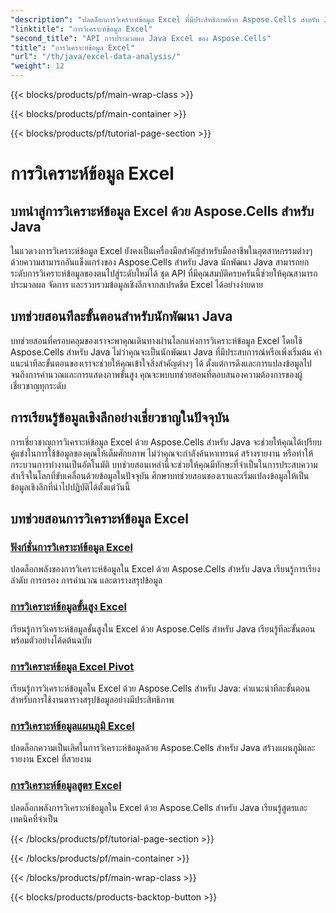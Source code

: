 ```yaml
---
"description": "ปลดล็อกการวิเคราะห์ข้อมูล Excel ที่มีประสิทธิภาพด้วย Aspose.Cells สำหรับ Java สำรวจบทช่วยสอนแบบทีละขั้นตอนสำหรับนักพัฒนา Java เรียนรู้ข้อมูลเชิงลึกอย่างเชี่ยวชาญวันนี้"
"linktitle": "การวิเคราะห์ข้อมูล Excel"
"second_title": "API การประมวลผล Java Excel ของ Aspose.Cells"
"title": "การวิเคราะห์ข้อมูล Excel"
"url": "/th/java/excel-data-analysis/"
"weight": 12
---
```


{{< blocks/products/pf/main-wrap-class >}}

{{< blocks/products/pf/main-container >}}

{{< blocks/products/pf/tutorial-page-section >}}

# การวิเคราะห์ข้อมูล Excel


## บทนำสู่การวิเคราะห์ข้อมูล Excel ด้วย Aspose.Cells สำหรับ Java

ในแวดวงการวิเคราะห์ข้อมูล Excel ยังคงเป็นเครื่องมือสำคัญสำหรับมืออาชีพในอุตสาหกรรมต่างๆ ด้วยความสามารถอันแข็งแกร่งของ Aspose.Cells สำหรับ Java นักพัฒนา Java สามารถยกระดับการวิเคราะห์ข้อมูลของตนไปสู่ระดับใหม่ได้ ชุด API ที่มีคุณสมบัติครบครันนี้ช่วยให้คุณสามารถประมวลผล จัดการ และรวบรวมข้อมูลเชิงลึกจากสเปรดชีต Excel ได้อย่างง่ายดาย

## บทช่วยสอนทีละขั้นตอนสำหรับนักพัฒนา Java

บทช่วยสอนที่ครอบคลุมของเราจะพาคุณเดินทางผ่านโลกแห่งการวิเคราะห์ข้อมูล Excel โดยใช้ Aspose.Cells สำหรับ Java ไม่ว่าคุณจะเป็นนักพัฒนา Java ที่มีประสบการณ์หรือเพิ่งเริ่มต้น คำแนะนำทีละขั้นตอนของเราจะช่วยให้คุณเข้าใจสิ่งสำคัญต่างๆ ได้ ตั้งแต่การดึงและการแปลงข้อมูลไปจนถึงการคำนวณและการแสดงภาพขั้นสูง คุณจะพบบทช่วยสอนที่ตอบสนองความต้องการของผู้เชี่ยวชาญทุกระดับ

## การเรียนรู้ข้อมูลเชิงลึกอย่างเชี่ยวชาญในปัจจุบัน

การเชี่ยวชาญการวิเคราะห์ข้อมูล Excel ด้วย Aspose.Cells สำหรับ Java จะช่วยให้คุณได้เปรียบคู่แข่งในการใช้ข้อมูลของคุณให้เต็มศักยภาพ ไม่ว่าคุณจะกำลังค้นหาเทรนด์ สร้างรายงาน หรือทำให้กระบวนการทำงานเป็นอัตโนมัติ บทช่วยสอนเหล่านี้จะช่วยให้คุณมีทักษะที่จำเป็นในการประสบความสำเร็จในโลกที่ขับเคลื่อนด้วยข้อมูลในปัจจุบัน ศึกษาบทช่วยสอนของเราและเริ่มแปลงข้อมูลให้เป็นข้อมูลเชิงลึกที่นำไปปฏิบัติได้ตั้งแต่วันนี้

## บทช่วยสอนการวิเคราะห์ข้อมูล Excel
### [ฟังก์ชั่นการวิเคราะห์ข้อมูล Excel](./data-analysis-functions-excel/)
ปลดล็อกพลังของการวิเคราะห์ข้อมูลใน Excel ด้วย Aspose.Cells สำหรับ Java เรียนรู้การเรียงลำดับ การกรอง การคำนวณ และตารางสรุปข้อมูล
### [การวิเคราะห์ข้อมูลขั้นสูง Excel](./advanced-data-analysis-excel/)
เรียนรู้การวิเคราะห์ข้อมูลขั้นสูงใน Excel ด้วย Aspose.Cells สำหรับ Java เรียนรู้ทีละขั้นตอนพร้อมตัวอย่างโค้ดต้นฉบับ
### [การวิเคราะห์ข้อมูล Excel Pivot](./data-analysis-excel-pivot/)
เรียนรู้การวิเคราะห์ข้อมูลใน Excel ด้วย Aspose.Cells สำหรับ Java: คำแนะนำทีละขั้นตอนสำหรับการใช้งานตารางสรุปข้อมูลอย่างมีประสิทธิภาพ
### [การวิเคราะห์ข้อมูลแผนภูมิ Excel](./data-analysis-excel-charts/)
ปลดล็อกความเป็นเลิศในการวิเคราะห์ข้อมูลด้วย Aspose.Cells สำหรับ Java สร้างแผนภูมิและรายงาน Excel ที่สวยงาม
### [การวิเคราะห์ข้อมูลสูตร Excel](./data-analysis-excel-formulas/)
ปลดล็อกพลังการวิเคราะห์ข้อมูลใน Excel ด้วย Aspose.Cells สำหรับ Java เรียนรู้สูตรและเทคนิคที่จำเป็น

{{< /blocks/products/pf/tutorial-page-section >}}

{{< /blocks/products/pf/main-container >}}

{{< /blocks/products/pf/main-wrap-class >}}

{{< blocks/products/products-backtop-button >}}